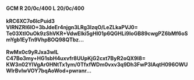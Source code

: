 #### GCM R 20/0c/400 L 20/0c/400
**kRC6XC7o6lcPuid3**<br/>**VIRNZRI6lO+3bJdeEr4njgn3LRg3IzqO/LeZLkaPVJ0=**<br/>**Te03XtIOuOk9zShVKR+VdwEIki5gHI01p6QGHLi9IoGB89cwgPZ6bMf6oSmYgb1EyTn9VhpBOQ98QTbz...**<br/><br/>
**RwMx0c9yRJxa3wIL**<br/>**C47Bo3my+HG1sbH4uxvfr8UUpKjG2cxt7ByR2oQX9I8=**<br/>**KW3n02YlVgAr0HNtTx1ym/0TfxfWDm0vxv3q9Dh3FwP3lAqtH096OWUWlrBvlwVOY7bqAoWod+pwranr...**